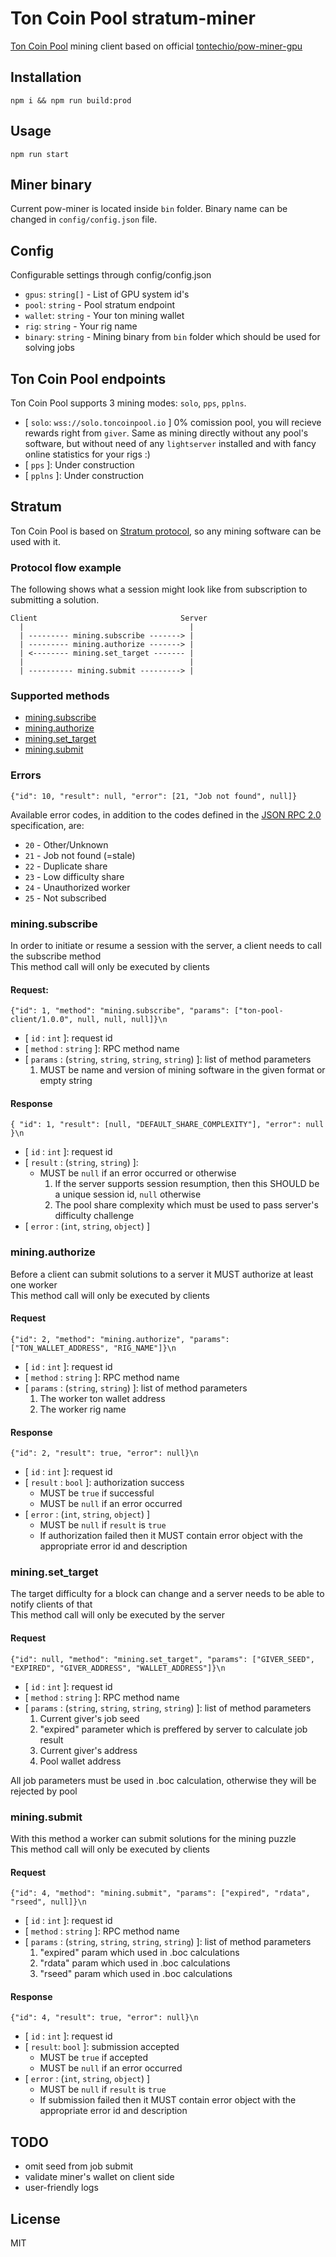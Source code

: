 # Ton Coin Pool stratum-miner
[Ton Coin Pool](https://toncoinpool.io) mining client based on official [tontechio/pow-miner-gpu](https://github.com/tontechio/pow-miner-gpu)

## Installation

```
npm i && npm run build:prod
```

## Usage

```
npm run start
```

## Miner binary

Current pow-miner is located inside `bin` folder. Binary name can be changed in `config/config.json` file.

## Config

Configurable settings through config/config.json

- `gpus`: `string[]` - List of GPU system id's
- `pool`: `string` - Pool stratum endpoint
- `wallet`: `string` - Your ton mining wallet
- `rig`: `string` - Your rig name
- `binary`: `string` - Mining binary from `bin` folder which should be used for solving jobs

## Ton Coin Pool endpoints

Ton Coin Pool supports 3 mining modes: `solo`, `pps`, `pplns`.

- [ `solo`: `wss://solo.toncoinpool.io` ] 0% comission pool, you will recieve rewards right from `giver`. Same as mining directly without any pool's software, but without need of any `lightserver` installed and with fancy online statistics for your rigs :)
- [ `pps` ]: Under construction
- [ `pplns` ]: Under construction

## Stratum

Ton Coin Pool is based on [Stratum protocol](https://github.com/aeternity/protocol/blob/master/STRATUM.md), so any mining software can be used with it.

### Protocol flow example

The following shows what a session might look like from subscription to
submitting a solution.

```
Client                                Server
  |                                     |
  | --------- mining.subscribe -------> |
  | --------- mining.authorize -------> |
  | <-------- mining.set_target ------- |
  |                                     |
  | ---------- mining.submit ---------> |
```

### Supported methods

- [mining.subscribe](#miningsubscribe)
- [mining.authorize](#miningauthorize)
- [mining.set_target](#miningset_target)
- [mining.submit](#miningsubmit)

### Errors

```
{"id": 10, "result": null, "error": [21, "Job not found", null]}
```

Available error codes, in addition to the codes defined in the [JSON RPC 2.0]() specification, are:

- `20` - Other/Unknown
- `21` - Job not found (=stale)
- `22` - Duplicate share
- `23` - Low difficulty share
- `24` - Unauthorized worker
- `25` - Not subscribed

### mining.subscribe

In order to initiate or resume a session with the server, a client needs to call the subscribe method\
This method call will only be executed by clients

#### Request:

```
{"id": 1, "method": "mining.subscribe", "params": ["ton-pool-client/1.0.0", null, null, null]}\n
```

- [ `id` : `int` ]: request id
- [ `method` : `string` ]: RPC method name
- [ `params` : (`string`, `string`, `string`, `string`) ]: list of method
  parameters
	1. MUST be name and version of mining software in the given format or empty
	   string

#### Response

```
{ "id": 1, "result": [null, "DEFAULT_SHARE_COMPLEXITY"], "error": null }\n
```

- [ `id` : `int` ]: request id
- [ `result` : (`string`, `string`) ]:
	- MUST be `null` if an error occurred or otherwise
		1. If the server supports session resumption, then this SHOULD be a unique
		session id, `null` otherwise
		2. The pool share complexity which must be used to pass server's difficulty challenge
- [ `error` : (`int`, `string`, `object`) ]

### mining.authorize

Before a client can submit solutions to a server it MUST authorize at least one worker\
This method call will only be executed by clients

#### Request

```
{"id": 2, "method": "mining.authorize", "params": ["TON_WALLET_ADDRESS", "RIG_NAME"]}\n
```

- [ `id` : `int` ]: request id
- [ `method` : `string` ]: RPC method name
- [ `params` : (`string`, `string`) ]: list of method parameters
	1. The worker ton wallet address
	2. The worker rig name

#### Response

```
{"id": 2, "result": true, "error": null}\n
```

- [ `id` : `int` ]: request id
- [ `result` : `bool` ]: authorization success
	- MUST be `true` if successful
	- MUST be `null` if an error occurred
- [ `error` : (`int`, `string`, `object`) ]
	- MUST be `null` if `result` is `true`
	- If authorization failed then it MUST contain error object with the
	  appropriate error id and description

### mining.set_target

The target difficulty for a block can change and a server needs to be able to
notify clients of that\
This method call will only be executed by the server

#### Request

```
{"id": null, "method": "mining.set_target", "params": ["GIVER_SEED", "EXPIRED", "GIVER_ADDRESS", "WALLET_ADDRESS"]}\n
```

- [ `id` : `int` ]: request id
- [ `method` : `string` ]: RPC method name
- [ `params` : (`string`, `string`, `string`, `string`) ]: list of method parameters
	1. Current giver's job seed
	2. "expired" parameter which is preffered by server to calculate job result
	3. Current giver's address
	4. Pool wallet address

All job parameters must be used in .boc calculation, otherwise they will be rejected by pool

### mining.submit

With this method a worker can submit solutions for the mining puzzle\
This method call will only be executed by clients

#### Request

```
{"id": 4, "method": "mining.submit", "params": ["expired", "rdata", "rseed", null]}\n
```

- [ `id` : `int` ]: request id
- [ `method` : `string` ]: RPC method name
- [ `params` : (`string`, `string`, `string`, `string`) ]: list of method
  parameters
	1. "expired" param which used in .boc calculations
	2. "rdata" param which used in .boc calculations
	3. "rseed" param which used in .boc calculations

#### Response

```
{"id": 4, "result": true, "error": null}\n
```

- [ `id` : `int` ]: request id
- [ `result`: `bool` ]: submission accepted
	- MUST be `true` if accepted
	- MUST be `null` if an error occurred
- [ `error` : (`int`, `string`, `object`) ]
	- MUST be `null` if `result` is `true`
	- If submission failed then it MUST contain error object with the
	  appropriate error id and description

## TODO

- omit seed from job submit
- validate miner's wallet on client side
- user-friendly logs

## License

MIT
